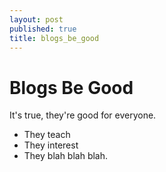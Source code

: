 ```yaml
---
layout: post
published: true
title: blogs_be_good
---
```


# Blogs Be Good

It's true, they're good for everyone.

* They teach
* They interest
* They blah blah blah.